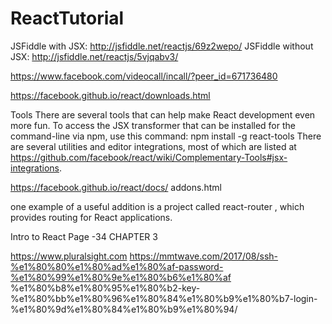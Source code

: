 # ReactTutorial

JSFiddle with JSX: http://jsfiddle.net/reactjs/69z2wepo/
JSFiddle without JSX: http://jsfiddle.net/reactjs/5vjqabv3/

https://www.facebook.com/videocall/incall/?peer_id=671736480

https://facebook.github.io/react/downloads.html


Tools
There are several tools that can help make React development even more fun. To access the 
JSX transformer that can be installed for the command-line via  npm, use this command:
npm install -g react-tools
There are several utilities and editor integrations, most of which are listed at 
https://github.com/facebook/react/wiki/Complementary-Tools#jsx-integrations.

  https://facebook.github.io/react/docs/
addons.html

one example of a useful 
addition is a project called react-router , which provides routing for React applications.

Intro to React
Page -34
CHAPTER 3


https://www.pluralsight.com
https://mmtwave.com/2017/08/ssh-%e1%80%80%e1%80%ad%e1%80%af-password-%e1%80%99%e1%80%9e%e1%80%b6%e1%80%af
%e1%80%b8%e1%80%95%e1%80%b2-key-%e1%80%bb%e1%80%96%e1%80%84%e1%80%b9%e1%80%b7-login-%e1%80%9d%e1%80%84%e1%80%b9%e1%80%94/




